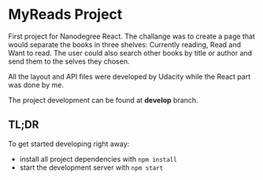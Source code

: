 # MyReads Project

First project for Nanodegree React. The challange was to create a page that would separate the books in three shelves: 
Currently reading, Read and Want to read. The user could also search other books by title or author and send them to the selves
they chosen.

All the layout and API files were developed by Udacity while the React part was done by me.

The project development can be found at **develop** branch.

## TL;DR

To get started developing right away:

* install all project dependencies with `npm install`
* start the development server with `npm start`


